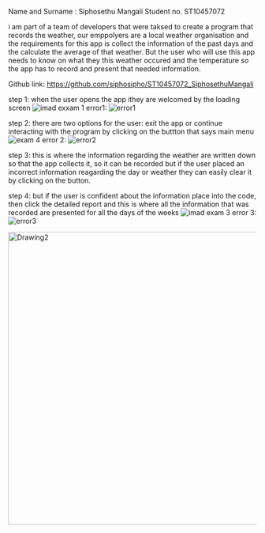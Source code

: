 Name and Surname : Siphosethu Mangali
Student no. ST10457072

i am part of a team of developers that were taksed to create a program that records the weather, our emppolyers are a local weather organisation and the requirements for this app
is collect the information of the past days and the calculate the average of that weather. But the user who will use this app needs to know on what they this weather occured and 
the temperature so the app has to record and present that needed information.

Github link: https://github.com/siphosipho/ST10457072_SiphosethuMangali

step 1: when the user opens the app ithey are welcomed by the loading screen
![imad exxam 1](https://github.com/siphosipho/ST10457072_SiphosethuMangali/assets/164025384/6ef0af38-2e1a-45b9-80ee-0a9da3a4cff3)
error1:
![error1](https://github.com/siphosipho/ST10457072_SiphosethuMangali/assets/164025384/410544b0-78a7-44e0-ac32-a868f478396f)


step 2: there are two options for the user: exit the app or continue interacting with the program by clicking on the buttton that says main menu
![exam 4](https://github.com/siphosipho/ST10457072_SiphosethuMangali/assets/164025384/75a964b8-a780-4ed0-ae86-facea5e1dfcd)
error 2:
![error2](https://github.com/siphosipho/ST10457072_SiphosethuMangali/assets/164025384/191a1469-a433-44bb-bf3f-5b87a27b87b7)


step 3: this is where the information regarding the weather are written down so that the app collects it, so it can be recorded but if the user placed an incorrect information reagarding the day or weather they can easily clear it by clicking on the button.

step 4: but if the user is confident about the information place into the code, then click the detailed report and this is where all the information that was recorded are presented for all the days of the weeks
![imad exam 3](https://github.com/siphosipho/ST10457072_SiphosethuMangali/assets/164025384/724b3acd-7cca-4ac4-8d1e-e6f08337b438)
error 3:
![error3](https://github.com/siphosipho/ST10457072_SiphosethuMangali/assets/164025384/f840bdbc-3e26-4984-b5f6-16bd4a902417)

<img width="592" alt="Drawing2" src="https://github.com/siphosipho/ST10457072_SiphosethuMangali/assets/164025384/200005f8-ba90-4cec-8544-fc01017b226e">


